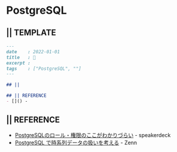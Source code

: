 # PostgreSQL
## || TEMPLATE
```markdown
---
date    : 2022-01-01
title   : 🐘 
excerpt : 
tags    : ["PostgreSQL", ""]
---

## || 

## || REFERENCE
- []() -
```


## || REFERENCE
- [PostgreSQLのロール・権限のここがわかりづらい](https://speakerdeck.com/tameguro/postgresqlnororuquan-xian-nokokogawakaridurai) - speakerdeck
- [PostgreSQL で時系列データの扱いを考える](https://zenn.dev/hasegawasatoshi/articles/7659dc2b9a0081) - Zenn